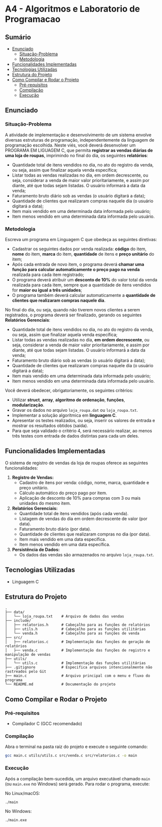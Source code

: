 # A4 - Algoritmos e Laboratorio de Programacao

## Sumário
- [Enunciado](#enunciado)
  - [Situação-Problema](#situação-problema)
  - [Metodologia](#metodologia)
- [Funcionalidades Implementadas](#funcionalidades-implementadas)
- [Tecnologias Utilizadas](#tecnologias-utilizadas)
- [Estrutura do Projeto](#estrutura-do-projeto)
- [Como Compilar e Rodar o Projeto](#como-compilar-e-rodar-o-projeto)
  - [Pré-requisitos](#pré-requisitos)
  - [Compilação](#compilação)
  - [Execução](#execução)

## Enunciado

### Situação-Problema

A atividade de implementação e desenvolvimento de um sistema envolve diversas estruturas de programação, independentemente da linguagem de programação escolhida. Neste viés, você deverá desenvolver um PROGRAMA EM LIGUAGEM C, que permita **registrar as vendas diárias de uma loja de roupas**, imprimindo no final do dia, os seguintes **relatórios**:

- Quantidade total de itens vendidos no dia, no ato do registro da venda, ou seja, assim que finalizar aquela venda específica;
- Listar todas as vendas realizadas no dia, em ordem decrescente, ou seja, considerar a venda de maior valor prioritariamente, e assim por diante, até que todas sejam listadas. O usuário informará a data da venda;
- Faturamento bruto diário sob as vendas (o usuário digitará a data);
- Quantidade de clientes que realizaram compras naquele dia (o usuário digitará a data);
- Item mais vendido em uma determinada data informada pelo usuário;
- Item menos vendido em uma determinada data informada pelo usuário.

### Metodologia

Escreva um programa em Linguagem C que obedeça as seguintes diretivas:

- Cadastrar os seguintes dados por venda realizada: **código** do item, **nome** do item, **marca** do item, **quantidade** de itens e **preço unitário** do item;
- Após cada entrada de novo item, o programa deverá **chamar uma função para calcular automaticamente o preço pago na venda** realizada para cada item registrado;
- O programa deverá atribuir um **desconto de 10%** do valor total da venda realizada para cada item, sempre que a quantidade de itens vendidos for **maior ou igual a três unidades**;
- O programa também deverá calcular automaticamente a **quantidade de clientes que realizaram compras naquele dia**.

No final do dia, ou seja, quando não tiverem novos clientes a serem registrados, o programa deverá ser finalizado, gerando os seguintes **Relatórios Gerenciais**:

- Quantidade total de itens vendidos no dia, no ato do registro da venda, ou seja, assim que finalizar aquela venda específica;
- Listar todas as vendas realizadas no dia, **em ordem decrescente**, ou seja, considerar a venda de maior valor prioritariamente, e assim por diante, até que todas sejam listadas. O usuário informará a data da venda;
- Faturamento bruto diário sob as vendas (o usuário digitará a data);
- Quantidade de clientes que realizaram compras naquele dia (o usuário digitará a data);
- Item mais vendido em uma determinada data informada pelo usuário;
- Item menos vendido em uma determinada data informada pelo usuário.

Você deverá obedecer, obrigatoriamente, os seguintes critérios:

- Utilizar **struct**, **array**, **algoritmo de ordenação**, **funções**, **modularização**.
- Gravar os dados no arquivo `loja_roupa.dat` ou `loja_roupa.txt`.
- Implementar a solução algorítmica em **linguagem C**.
- Apresentar os testes realizados, ou seja, inserir os valores de entrada e mostrar os resultados obtidos (saída).
- Para que seja validado o critério 4, será necessário realizar, ao menos três testes com entrada de dados distintas para cada um deles.

## Funcionalidades Implementadas

O sistema de registro de vendas da loja de roupas oferece as seguintes funcionalidades:

1.  **Registro de Vendas:**
    *   Cadastro de itens por venda: código, nome, marca, quantidade e preço unitário.
    *   Cálculo automático do preço pago por item.
    *   Aplicação de desconto de 10% para compras com 3 ou mais unidades do mesmo item.
2.  **Relatórios Gerenciais:**
    *   Quantidade total de itens vendidos (após cada venda).
    *   Listagem de vendas do dia em ordem decrescente de valor (por data).
    *   Faturamento bruto diário (por data).
    *   Quantidade de clientes que realizaram compras no dia (por data).
    *   Item mais vendido em uma data específica.
    *   Item menos vendido em uma data específica.
3.  **Persistência de Dados:**
    *   Os dados das vendas são armazenados no arquivo `loja_roupa.txt`.

## Tecnologias Utilizadas

- Linguagem C

## Estrutura do Projeto

```
.
├── data/
│   └── loja_roupa.txt    # Arquivo de dados das vendas
├── include/
│   ├── relatorios.h      # Cabeçalho para as funções de relatórios
│   ├── utils.h           # Cabeçalho para as funções utilitárias
│   └── venda.h           # Cabeçalho para as funções de venda
├── src/
│   ├── relatorios.c      # Implementação das funções de geração de relatórios
│   ├── venda.c           # Implementação das funções de registro e manipulação de vendas
├── utils/
│   └── utils.c           # Implementação das funções utilitárias
├── .gitignore            # Especifica arquivos intencionalmente não rastreados pelo Git
├── main.c                # Arquivo principal com o menu e fluxo do programa
└── README.md             # Documentação do projeto
```

## Como Compilar e Rodar o Projeto

### Pré-requisitos

- Compilador C (GCC recomendado)

### Compilação

Abra o terminal na pasta raiz do projeto e execute o seguinte comando:

```bash
gcc main.c utils/utils.c src/venda.c src/relatorios.c -o main
```

### Execução

Após a compilação bem-sucedida, um arquivo executável chamado `main` (ou `main.exe` no Windows) será gerado. Para rodar o programa, execute:

No Linux/macOS:
```bash
./main
```

No Windows:
```bash
./main.exe
```
